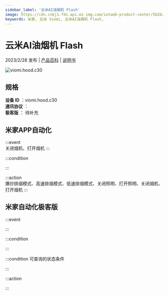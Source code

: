 ```yaml
---
sidebar_label: '云米AI油烟机 Flash'
image: https://cdn.cnbj1.fds.api.mi-img.com/iotweb-product-center/5b2b2893b6224cd4a199bda52a3e534e_1676021115183.png?GalaxyAccessKeyId=AKVGLQWBOVIRQ3XLEW&Expires=9223372036854775807&Signature=LeT7Yj3OLRenUhUk1Kiuj78zDks=
keywords: 米家, 云米 Viomi, 云米AI油烟机 Flash, 
---
```

# 云米AI油烟机 Flash

2023/2/28 发布 | [产品百科](https://home.mi.com/webapp/content/baike/product/index.html?model=viomi.hood.c30/) | [说明书](https://home.mi.com/views/introduction.html?model=viomi.hood.c30&region=cn)

![viomi.hood.c30](https://cdn.cnbj1.fds.api.mi-img.com/iotweb-product-center/5b2b2893b6224cd4a199bda52a3e534e_1676021115183.png?GalaxyAccessKeyId=AKVGLQWBOVIRQ3XLEW&Expires=9223372036854775807&Signature=LeT7Yj3OLRenUhUk1Kiuj78zDks=)

## 规格  
> 
**设备 ID** ：viomi.hood.c30  
**通讯协议** ：  
**极客版**  ： 待补充 


## 米家APP自动化  

:::event  
关闭烟机、打开烟机
:::

:::condition  

:::

:::action   
爆炒排烟模式、高速排烟模式、低速排烟模式、关闭照明、打开照明、关闭烟机、打开烟机
:::

## 米家自动化极客版  

:::event  

:::

:::condition  

:::

:::condition 可查询的状态条件  

:::

:::action  

:::

        
